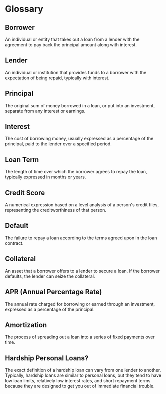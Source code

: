 # Glossary

## Borrower
An individual or entity that takes out a loan from a lender with the agreement to pay back the principal amount along with interest.

## Lender
An individual or institution that provides funds to a borrower with the expectation of being repaid, typically with interest.

## Principal
The original sum of money borrowed in a loan, or put into an investment, separate from any interest or earnings.

## Interest
The cost of borrowing money, usually expressed as a percentage of the principal, paid to the lender over a specified period.

## Loan Term
The length of time over which the borrower agrees to repay the loan, typically expressed in months or years.

## Credit Score
A numerical expression based on a level analysis of a person's credit files, representing the creditworthiness of that person.

## Default
The failure to repay a loan according to the terms agreed upon in the loan contract.

## Collateral
An asset that a borrower offers to a lender to secure a loan. If the borrower defaults, the lender can seize the collateral.

## APR (Annual Percentage Rate)
The annual rate charged for borrowing or earned through an investment, expressed as a percentage of the principal.

## Amortization
The process of spreading out a loan into a series of fixed payments over time.

## Hardship Personal Loans?
The exact definition of a hardship loan can vary from one lender to another. Typically, hardship loans are similar to personal loans, but they tend to have low loan limits, relatively low interest rates, and short repayment terms because they are designed to get you out of immediate financial trouble.
